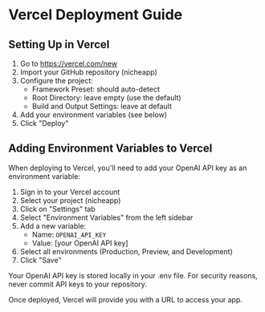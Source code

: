 # Vercel Deployment Guide

## Setting Up in Vercel

1. Go to https://vercel.com/new
2. Import your GitHub repository (nicheapp)
3. Configure the project:
   - Framework Preset: should auto-detect
   - Root Directory: leave empty (use the default)
   - Build and Output Settings: leave at default
4. Add your environment variables (see below)
5. Click "Deploy"

## Adding Environment Variables to Vercel

When deploying to Vercel, you'll need to add your OpenAI API key as an environment variable:

1. Sign in to your Vercel account
2. Select your project (nicheapp)
3. Click on "Settings" tab
4. Select "Environment Variables" from the left sidebar
5. Add a new variable:
   - Name: `OPENAI_API_KEY`
   - Value: [your OpenAI API key]
6. Select all environments (Production, Preview, and Development)
7. Click "Save"

Your OpenAI API key is stored locally in your .env file. For security reasons, never commit API keys to your repository.

Once deployed, Vercel will provide you with a URL to access your app. 